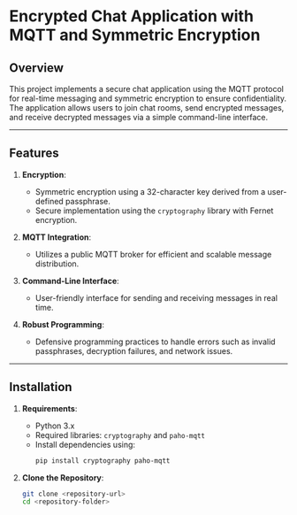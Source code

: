 # Encrypted Chat Application with MQTT and Symmetric Encryption

## Overview

This project implements a secure chat application using the MQTT protocol for real-time messaging and symmetric encryption to ensure confidentiality. The application allows users to join chat rooms, send encrypted messages, and receive decrypted messages via a simple command-line interface.

---

## Features

1. **Encryption**:
   - Symmetric encryption using a 32-character key derived from a user-defined passphrase.
   - Secure implementation using the `cryptography` library with Fernet encryption.

2. **MQTT Integration**:
   - Utilizes a public MQTT broker for efficient and scalable message distribution.

3. **Command-Line Interface**:
   - User-friendly interface for sending and receiving messages in real time.

4. **Robust Programming**:
   - Defensive programming practices to handle errors such as invalid passphrases, decryption failures, and network issues.

---

## Installation

1. **Requirements**:
   - Python 3.x
   - Required libraries: `cryptography` and `paho-mqtt`
   - Install dependencies using:
     ```bash
     pip install cryptography paho-mqtt
     ```

2. **Clone the Repository**:
   ```bash
   git clone <repository-url>
   cd <repository-folder>
